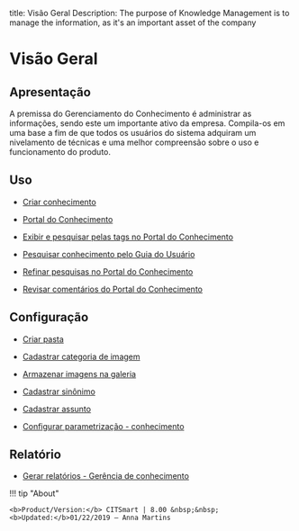 title: Visão Geral
Description: The purpose of Knowledge Management is to manage the information, as it's an important asset of the company 
# Visão Geral

Apresentação
----------------

A premissa do Gerenciamento do Conhecimento é administrar as informações, sendo este um importante ativo da empresa. Compila-os em uma base a fim de que todos os usuários do sistema adquiram um nivelamento de técnicas e uma melhor compreensão sobre o uso e funcionamento do produto.

Uso
-------

- [Criar conhecimento](/pt-br/citsmart-platform-8/processes/knowledge/use/create-knowledge.html)

- [Portal do Conhecimento](/pt-br/citsmart-platform-8/processes/knowledge/use/knowledge-portal.html)

- [Exibir e pesquisar pelas tags no Portal do Conhecimento](/pt-br/citsmart-platform-8/processes/knowledge/use/display-tags-on-knowledge-portal.html)

- [Pesquisar conhecimento pelo Guia do Usuário](/pt-br/citsmart-platform-8/processes/knowledge/use/search-knowledge-by-user-guide.html)

- [Refinar pesquisas no Portal do Conhecimento](/pt-br/citsmart-platform-8/processes/knowledge/configuration/refine-search-knowledge-portal.html)

- [Revisar comentários do Portal do Conhecimento](/pt-br/citsmart-platform-8/processes/knowledge/use/review-reviews.html)

Configuração
-----------------

- [Criar pasta](/pt-br/citsmart-platform-8/processes/knowledge/configuration/create-folder.html)

- [Cadastrar categoria de imagem](/pt-br/citsmart-platform-8/processes/knowledge/configuration/register-image-category.html)

- [Armazenar imagens na galeria](/pt-br/citsmart-platform-8/processes/knowledge/configuration/store-images-gallery.html)

- [Cadastrar sinônimo](/pt-br/citsmart-platform-8/processes/knowledge/configuration/register-synonym.html)

- [Cadastrar assunto](/pt-br/citsmart-platform-8/processes/knowledge/configuration/register-subject.html)

- [Configurar parametrização - conhecimento](/pt-br/citsmart-platform-8/platform-administration/parameters-list/configure-parametrization-knowledge.html)

Relatório
-----------

- [Gerar relatórios - Gerência de conhecimento](/pt-br/citsmart-platform-8/processes/knowledge/use/generate-reports-knowledge-management.html)

!!! tip "About"

    <b>Product/Version:</b> CITSmart | 8.00 &nbsp;&nbsp;
    <b>Updated:</b>01/22/2019 – Anna Martins
